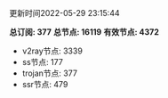更新时间2022-05-29 23:15:44

**总订阅: 377**
**总节点: 16119**
**有效节点: 4372**
- v2ray节点: 3339
- ss节点: 177
- trojan节点: 377
- ssr节点: 479
